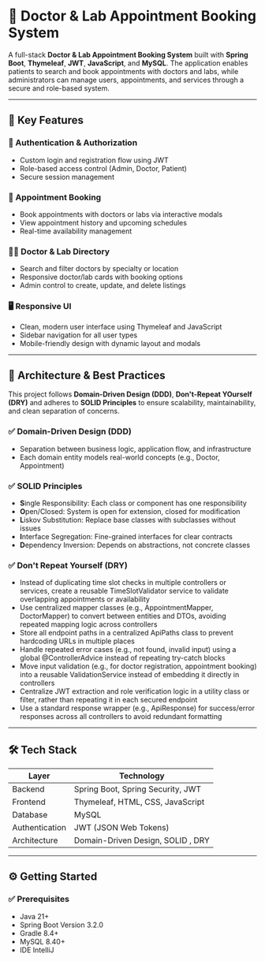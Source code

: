 # 🏥 Doctor & Lab Appointment Booking System

A full-stack **Doctor & Lab Appointment Booking System** built with **Spring Boot**, **Thymeleaf**, **JWT**, **JavaScript**, and **MySQL**. The application enables patients to search and book appointments with doctors and labs, while administrators can manage users, appointments, and services through a secure and role-based system.

---

## 🚀 Key Features

### 🔐 Authentication & Authorization
- Custom login and registration flow using JWT
- Role-based access control (Admin, Doctor, Patient)
- Secure session management

### 📅 Appointment Booking
- Book appointments with doctors or labs via interactive modals
- View appointment history and upcoming schedules
- Real-time availability management

### 🧑‍⚕️ Doctor & Lab Directory
- Search and filter doctors by specialty or location
- Responsive doctor/lab cards with booking options
- Admin control to create, update, and delete listings

### 🖥️ Responsive UI
- Clean, modern user interface using Thymeleaf and JavaScript
- Sidebar navigation for all user types
- Mobile-friendly design with dynamic layout and modals

---

## 🧱 Architecture & Best Practices

This project follows **Domain-Driven Design (DDD)**, **Don't-Repeat YOurself (DRY)** and adheres to **SOLID Principles** to ensure scalability, maintainability, and clean separation of concerns.
### ✅ Domain-Driven Design (DDD)
- Separation between business logic, application flow, and infrastructure
- Each domain entity models real-world concepts (e.g., Doctor, Appointment)

### ✅ SOLID Principles
- **S**ingle Responsibility: Each class or component has one responsibility  
- **O**pen/Closed: System is open for extension, closed for modification  
- **L**iskov Substitution: Replace base classes with subclasses without issues  
- **I**nterface Segregation: Fine-grained interfaces for clear contracts  
- **D**ependency Inversion: Depends on abstractions, not concrete classes

### ✅ Don't Repeat Yourself (DRY)
- Instead of duplicating time slot checks in multiple controllers or services, create a reusable TimeSlotValidator service to  validate overlapping appointments or availability
- Use centralized mapper classes (e.g., AppointmentMapper, DoctorMapper) to convert between entities and DTOs, avoiding repeated mapping logic across controllers
- Store all endpoint paths in a centralized ApiPaths class to prevent hardcoding URLs in multiple places
- Handle repeated error cases (e.g., not found, invalid input) using a global @ControllerAdvice instead of repeating try-catch blocks
- Move input validation (e.g., for doctor registration, appointment booking) into a reusable ValidationService instead of embedding it directly in controllers
- Centralize JWT extraction and role verification logic in a utility class or filter, rather than repeating it in each secured endpoint
- Use a standard response wrapper (e.g., ApiResponse<T>) for success/error responses across all controllers to avoid redundant formatting
---

## 🛠️ Tech Stack

| Layer             | Technology                        |
|------------------|------------------------------------|
| Backend           | Spring Boot, Spring Security, JWT |
| Frontend          | Thymeleaf, HTML, CSS, JavaScript  |
| Database          | MySQL                             |
| Authentication    | JWT (JSON Web Tokens)             |
| Architecture      | Domain-Driven Design, SOLID , DRY |

---

## ⚙️ Getting Started

### ✅ Prerequisites
- Java 21+
- Spring Boot Version 3.2.0
- Gradle 8.4+
- MySQL 8.40+
- IDE IntelliJ 



